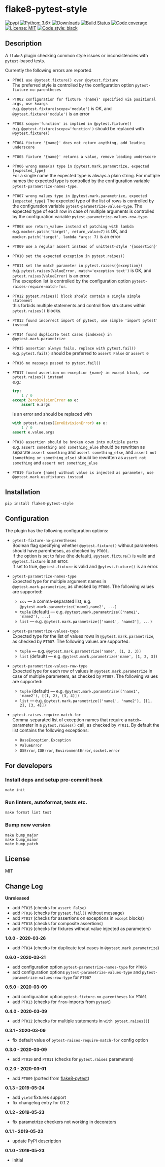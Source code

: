 # flake8-pytest-style

[![pypi](https://badge.fury.io/py/flake8-pytest-style.svg)](https://pypi.org/project/flake8-pytest-style)
[![Python: 3.6+](https://img.shields.io/badge/Python-3.6+-blue.svg)](https://pypi.org/project/flake8-pytest-style)
[![Downloads](https://img.shields.io/pypi/dm/flake8-pytest-style.svg)](https://pypistats.org/packages/flake8-pytest-style)
[![Build Status](https://travis-ci.com/m-burst/flake8-pytest-style.svg?branch=master)](https://travis-ci.com/m-burst/flake8-pytest-style)
[![Code coverage](https://codecov.io/gh/m-burst/flake8-pytest-style/branch/master/graph/badge.svg)](https://codecov.io/gh/m-burst/flake8-pytest-style)
[![License: MIT](https://img.shields.io/badge/License-MIT-green.svg)](https://en.wikipedia.org/wiki/MIT_License)
[![Code style: black](https://img.shields.io/badge/code%20style-black-000000.svg)](https://github.com/ambv/black)

## Description

A `flake8` plugin checking common style issues or inconsistencies with `pytest`-based tests.

Currently the following errors are reported:

* `PT001 use @pytest.fixture() over @pytest.fixture`  
The preferred style is controlled by the configuration option
`pytest-fixture-no-parentheses`

* `PT002 configuration for fixture '{name}' specified via positional args, use kwargs`  
e.g. `@pytest.fixture(scope='module')` is OK, and `@pytest.fixture('module')` is an error

* `PT003 scope='function' is implied in @pytest.fixture()`  
e.g. `@pytest.fixture(scope='function')` should be replaced with `@pytest.fixture()`

* `PT004 fixture '{name}' does not return anything, add leading underscore`

* `PT005 fixture '{name}' returns a value, remove leading underscore`

* `PT006 wrong name(s) type in @pytest.mark.parametrize, expected {expected_type}`  
For a single name the expected type is always a plain string.
For multiple names the expected type is controlled by the configuration
variable `pytest-parametrize-names-type`.

* `PT007 wrong values type in @pytest.mark.parametrize, expected {expected_type}`
The expected type of the list of rows is controlled by the configuration
variable `pytest-parametrize-values-type`.
The expected type of each row in case of multiple arguments is controlled by
the configuration variable `pytest-parametrize-values-row-type`.

* `PT008 use return_value= instead of patching with lambda`  
e.g. `mocker.patch('target', return_value=7)` is OK,
and `mocker.patch('target', lambda *args: 7)` is an error

* `PT009 use a regular assert instead of unittest-style '{assertion}'`

* `PT010 set the expected exception in pytest.raises()`

* `PT011 set the match parameter in pytest.raises({exception})`  
e.g. `pytest.raises(ValueError, match='exception text')` is OK,
and `pytest.raises(ValueError)` is an error.  
The exception list is controlled by the configuration option 
`pytest-raises-require-match-for`.

* `PT012 pytest.raises() block should contain a single simple statement`  
this forbids multiple statements and control flow structures within
`pytest.raises()` blocks.

* `PT013 found incorrect import of pytest, use simple 'import pytest' instead`

* `PT014 found duplicate test cases {indexes} in @pytest.mark.parametrize`

* `PT015 assertion always fails, replace with pytest.fail()`  
e.g. `pytest.fail()` should be preferred to `assert False` or `assert 0`

* `PT016 no message passed to pytest.fail()`

* `PT017 found assertion on exception {name} in except block, use pytest.raises() instead`  
e.g.:
  ```python
  try:
      1 / 0
  except ZeroDivisionError as e:
      assert e.args
  ```
  is an error and should be replaced with
  ```python
  with pytest.raises(ZeroDivisionError) as e:
      1 / 0
  assert e.value.args
  ```
  
* `PT018 assertion should be broken down into multiple parts`  
e.g. `assert something and something_else` should be rewritten as separate
`assert something` and `assert something_else`,
and `assert not (something or something_else)` should be rewritten as
`assert not something` and `assert not something_else`

* `PT019 fixture {name} without value is injected as parameter, use @pytest.mark.usefixtures instead`

## Installation

    pip install flake8-pytest-style
    
## Configuration

The plugin has the following configuration options:

* `pytest-fixture-no-parentheses`  
Boolean flag specifying whether `@pytest.fixture()` without parameters
should have parentheses, as checked by `PT001`.  
If the option is set to false (the default), `@pytest.fixture()` is valid
and `@pytest.fixture` is an error.  
If set to true, `@pytest.fixture` is valid and `@pytest.fixture()` is
an error.

* `pytest-parametrize-names-type`  
Expected type for multiple argument names in `@pytest.mark.parametrize`,
as checked by `PT006`. The following values are supported:
  * `csv` &mdash; a comma-separated list, e.g. `@pytest.mark.parametrize('name1,name2', ...)`
  * `tuple` (default) &mdash; e.g. `@pytest.mark.parametrize(('name1', 'name2'), ...)`
  * `list` &mdash; e.g. `@pytest.mark.parametrize(['name1', 'name2'], ...)`
  
* `pytest-parametrize-values-type`  
Expected type for the list of values rows in `@pytest.mark.parametrize`,
as checked by `PT007`. The following values are supported:
  * `tuple` &mdash; e.g. `@pytest.mark.parametrize('name', (1, 2, 3))`
  * `list` (default) &mdash; e.g. `@pytest.mark.parametrize('name', [1, 2, 3])`

* `pytest-parametrize-values-row-type`  
Expected type for each row of values in `@pytest.mark.parametrize` in case of
multiple parameters, as checked by `PT007`. The following values are supported:
  * `tuple` (default) &mdash; e.g. `@pytest.mark.parametrize(('name1', 'name2'), [(1, 2), (3, 4)])`
  * `list` &mdash; e.g. `@pytest.mark.parametrize(('name1', 'name2'), [[1, 2], [3, 4]])`

* `pytest-raises-require-match-for`  
Comma-separated list of exception names that require a `match=` parameter
in a `pytest.raises()` call, as checked by `PT011`. By default the list
contains the following exceptions:
  * `BaseException`, `Exception`
  * `ValueError`
  * `OSError`, `IOError`, `EnvironmentError`, `socket.error`

## For developers

### Install deps and setup pre-commit hook

    make init

### Run linters, autoformat, tests etc.

    make format lint test

### Bump new version

    make bump_major
    make bump_minor
    make bump_patch

## License

MIT

## Change Log

**Unreleased**

* add `PT015` (checks for `assert False`)
* add `PT016` (checks for `pytest.fail()` without message)
* add `PT017` (checks for assertions on exceptions in `except` blocks)
* add `PT018` (checks for composite assertions)
* add `PT019` (checks for fixtures without value injected as parameters)

**1.0.0 - 2020-03-26**

* add `PT014` (checks for duplicate test cases in `@pytest.mark.parametrize`)

**0.6.0 - 2020-03-21**

* add configuration option `pytest-parametrize-names-type` for `PT006`
* add configuration options `pytest-parametrize-values-type` and
`pytest-parametrize-values-row-type` for `PT007`

**0.5.0 - 2020-03-09**

* add configuration option `pytest-fixture-no-parentheses` for `PT001`
* add `PT013` (checks for `from`-imports from `pytest`)

**0.4.0 - 2020-03-09**

* add `PT012` (checks for multiple statements in `with pytest.raises()`)

**0.3.1 - 2020-03-09**

* fix default value of `pytest-raises-require-match-for` config option

**0.3.0 - 2020-03-09**

* add `PT010` and `PT011` (checks for `pytest.raises` parameters)

**0.2.0 - 2020-03-01**

* add `PT009` (ported from [flake8-pytest](https://github.com/vikingco/flake8-pytest))

**0.1.3 - 2019-05-24**

* add `yield` fixtures support
* fix changelog entry for 0.1.2

**0.1.2 - 2019-05-23**

* fix parametrize checkers not working in decorators

**0.1.1 - 2019-05-23**

* update PyPI description

**0.1.0 - 2019-05-23**

* initial
